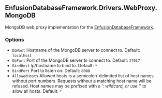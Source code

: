## EnfusionDatabaseFramework.Drivers.WebProxy.MongoDB
MongoDB web proxy implementation for the [EnfusionDatabaseFramework](https://github.com/Arkensor/EnfusionDatabaseFramework).

### Options
- `DbHost` Hostname of the MongoDB server to connect to. Default: `localhost`
- `DbPort` Port of the MongoDB server to connect to. Default: `27017`
- `BindHost` Ip/hostname to bind to. Default: `*`
- `BindPort` Port to listen on. Default: `8008`
- `AllowedHosts` Allowed hosts is a semicolon-delimited list of host names without port numbers. Requests without a matching host name will be refused. Host names may be prefixed with a '*: wildcard, or use '*' to allow all hosts. Default: `*`
